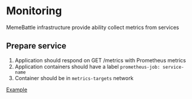 # Monitoring

MemeBattle infrastructure provide ability collect metrics from services

## Prepare service
1. Application should respond on GET /metrics with Prometheus metrics
2. Application containers should have a label `prometheus-job: service-name`
3. Container should be in `metrics-targets` network

[Example](../.deploy/ligretto.deploy.yml)
